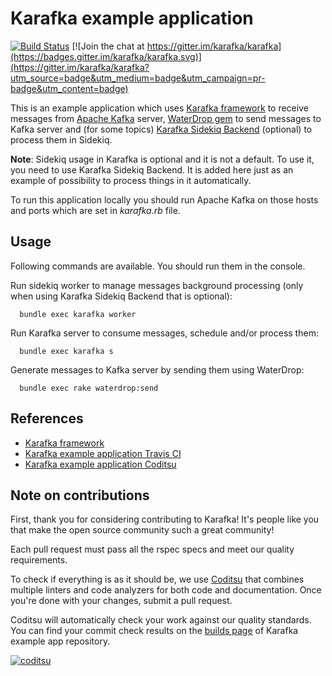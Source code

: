 # Karafka example application

[![Build Status](https://travis-ci.org/karafka/karafka-example-app.png)](https://travis-ci.org/karafka/example-app)
[![Join the chat at https://gitter.im/karafka/karafka](https://badges.gitter.im/karafka/karafka.svg)](https://gitter.im/karafka/karafka?utm_source=badge&utm_medium=badge&utm_campaign=pr-badge&utm_content=badge)

This is an example application which uses [Karafka framework](https://github.com/karafka/karafka
) to receive messages from [Apache Kafka](http://kafka.apache.org/) server, [WaterDrop gem](https://github.com/karafka/waterdrop) to send messages to Kafka server and (for some topics) [Karafka Sidekiq Backend](https://github.com/karafka/karafka-sidekiq-backend) (optional) to process them in Sidekiq.

**Note**: Sidekiq usage in Karafka is optional and it is not a default. To use it, you need to use Karafka Sidekiq Backend. It is added here just as an example of possibility to process things in it automatically.

To run this application locally you should run Apache Kafka on those hosts and ports which are set in *karafka.rb* file.

## Usage

Following commands are available. You should run them in the console.

Run sidekiq worker to manage messages background processing (only when using Karafka Sidekiq Backend that is optional):
```
  bundle exec karafka worker
```
Run Karafka server to consume messages, schedule and/or process them:
```
  bundle exec karafka s
```

Generate messages to Kafka server by sending them using WaterDrop:
```
  bundle exec rake waterdrop:send
```

## References

* [Karafka framework](https://github.com/karafka/karafka)
* [Karafka example application Travis CI](https://travis-ci.org/karafka/karafka-example-app)
* [Karafka example application Coditsu](https://app.coditsu.io/karafka/repositories/karafka-example-app)

## Note on contributions

First, thank you for considering contributing to Karafka! It's people like you that make the open source community such a great community!

Each pull request must pass all the rspec specs and meet our quality requirements.

To check if everything is as it should be, we use [Coditsu](https://coditsu.io) that combines multiple linters and code analyzers for both code and documentation. Once you're done with your changes, submit a pull request.

Coditsu will automatically check your work against our quality standards. You can find your commit check results on the [builds page](https://app.coditsu.io/karafka/repositories/karafka-example-app/builds/commit_builds) of Karafka example app repository.

[![coditsu](https://coditsu.io/assets/quality_bar.svg)](https://app.coditsu.io/karafka/repositories/karafka-example-app/builds/commit_builds)
